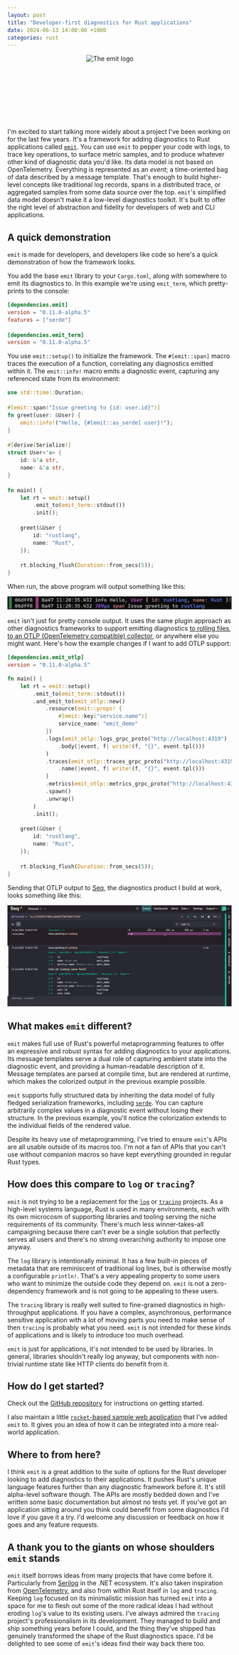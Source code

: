 ```yaml
---
layout: post
title: "Developer-first diagnostics for Rust applications"
date: 2024-06-13 14:00:00 +1000
categories: rust
---
```


<img src="https://raw.githubusercontent.com/emit-rs/emit/v0.11.0-alpha.5/asset/logo-with-text.svg" alt="The emit logo" width="150" height="150" style="display: block; margin: 0 auto" />

I'm excited to start talking more widely about a project I've been working on for the last few years. It's a framework for adding diagnostics to Rust applications called [`emit`](https://github.com/emit-rs/emit). You can use `emit` to pepper your code with logs, to trace key operations, to surface metric samples, and to produce whatever other kind of diagnostic data you'd like. Its data model is not based on OpenTelemetry. Everything is represented as an _event_; a time-oriented bag of data described by a message template. That's enough to build higher-level concepts like traditional log records, spans in a distributed trace, or aggregated samples from some data source over the top. `emit`'s simplified data model doesn't make it a low-level diagnostics toolkit. It's built to offer the right level of abstraction and fidelity for developers of web and CLI applications.

## A quick demonstration

`emit` is made for developers, and developers like code so here's a quick demonstration of how the framework looks.

You add the base `emit` library to your `Cargo.toml`, along with somewhere to emit its diagnostics to. In this example we're using `emit_term`, which pretty-prints to the console:

```toml
[dependencies.emit]
version = "0.11.0-alpha.5"
features = ["serde"]

[dependencies.emit_term]
version = "0.11.0-alpha.5"
```

You use `emit::setup()` to initialize the framework. The `#[emit::span]` macro traces the execution of a function, correlating any diagnostics emitted within it. The `emit::info!` macro emits a diagnostic event, capturing any referenced state from its environment:

```rust
use std::time::Duration;

#[emit::span("Issue greeting to {id: user.id}")]
fn greet(user: &User) {
    emit::info!("Hello, {#[emit::as_serde] user}!");
}

#[derive(Serialize)]
struct User<'a> {
    id: &'a str,
    name: &'a str,
}

fn main() {
    let rt = emit::setup()
        .emit_to(emit_term::stdout())
        .init();

    greet(&User {
        id: "rustlang",
        name: "Rust",
    });

    rt.blocking_flush(Duration::from_secs(5));
}
```

When run, the above program will output something like this:

![The output of the previous program: "Hello, user id 'rustlang', name 'Rust'. 389 microsecond span: issue greeting to 'rustlang'."](https://raw.githubusercontent.com/KodrAus/KodrAus.github.io/master/assets/2024-06-13-introducing-emit-console-output.png)

`emit` isn't just for pretty console output. It uses the same plugin approach as other diagnostics frameworks to support emitting diagnostics [to rolling files](https://docs.rs/emit_file/0.11.0-alpha.5/emit_file/index.html), [to an OTLP (OpenTelemetry compatible) collector](https://docs.rs/emit_otlp/0.11.0-alpha.5/emit_otlp/index.html), or anywhere else you might want. Here's how the example changes if I want to add OTLP support:

```toml
[dependencies.emit_otlp]
version = "0.11.0-alpha.5"
```

```rust
fn main() {
    let rt = emit::setup()
        .emit_to(emit_term::stdout())
        .and_emit_to(emit_otlp::new()
            .resource(emit::props! {
                #[emit::key("service.name")]
                service_name: "emit_demo"
            })
            .logs(emit_otlp::logs_grpc_proto("http://localhost:4319")
                .body(|event, f| write!(f, "{}", event.tpl()))
            )
            .traces(emit_otlp::traces_grpc_proto("http://localhost:4319")
                .name(|event, f| write!(f, "{}", event.tpl()))
            )
            .metrics(emit_otlp::metrics_grpc_proto("http://localhost:4319"))
            .spawn()
            .unwrap()
        )
        .init();

    greet(&User {
        id: "rustlang",
        name: "Rust",
    });

    rt.blocking_flush(Duration::from_secs(5));
}
```

Sending that OTLP output to [Seq](https://datalust.co/seq), the diagnostics product I build at work, looks something like this:

![The output of the previous program in Seq, showing a trace with an event in it."](https://raw.githubusercontent.com/KodrAus/KodrAus.github.io/master/assets/2024-06-13-introducing-emit-seq-output.png)

## What makes `emit` different?

`emit` makes full use of Rust's powerful metaprogramming features to offer an expressive and robust syntax for adding diagnostics to your applications. Its message templates serve a dual role of capturing ambient state into the diagnostic event, and providing a human-readable description of it. Message templates are parsed at compile time, but are rendered at runtime, which makes the colorized output in the previous example possible.

`emit` supports fully structured data by inheriting the data model of fully fledged serialization frameworks, including [`serde`](https://serde.rs). You can capture arbitrarily complex values in a diagnostic event without losing their structure. In the previous example, you'll notice the colorization extends to the individual fields of the rendered value. 

Despite its heavy use of metaprogramming, I've tried to ensure `emit`'s APIs are all usable outside of its macros too. I'm not a fan of APIs that you can't use without companion macros so have kept everything grounded in regular Rust types.

## How does this compare to `log` or `tracing`?

`emit` is not trying to be a replacement for the [`log`](https://docs.rs/log/latest/log/) or [`tracing`](https://docs.rs/tracing/latest/tracing/) projects. As a high-level systems language, Rust is used in many environments, each with its own microcosm of supporting libraries and tooling serving the niche requirements of its community. There's much less winner-takes-all campaigning because there can't ever be a single solution that perfectly serves all users and there's no strong overarching authority to impose one anyway.

The `log` library is intentionally minimal. It has a few built-in pieces of metadata that are reminiscent of traditional log lines, but is otherwise mostly a configurable `println!`. That's a very appealing property to some users who want to minimize the outside code they depend on. `emit` is not a zero-dependency framework and is not going to be appealing to these users.

The `tracing` library is really well suited to fine-grained diagnostics in high-throughput applications. If you have a complex, asynchronous, performance sensitive application with a lot of moving parts you need to make sense of then `tracing` is probably what you need. `emit` is not intended for these kinds of applications and is likely to introduce too much overhead.

`emit` is just for applications, it's not intended to be used by libraries. In general, libraries shouldn't really log anyway, but components with non-trivial runtime state like HTTP clients do benefit from it.

## How do I get started?

Check out the [GitHub repository](https://github.com/emit-rs/emit) for instructions on getting started.

I also maintain a little [`rocket`-based sample web application](https://github.com/KodrAus/rust-web-app/) that I've added `emit` to. It gives you an idea of how it can be integrated into a more real-world application.

## Where to from here?

I think `emit` is a great addition to the suite of options for the Rust developer looking to add diagnostics to their applications. It pushes Rust's unique language features further than any diagnostic framework before it. It's still alpha-level software though. The APIs are mostly bedded down and I've written some basic documentation but almost no tests yet. If you've got an application sitting around you think could benefit from some diagnostics I'd love if you gave it a try. I'd welcome any discussion or feedback on how it goes and any feature requests.

## A thank you to the giants on whose shoulders `emit` stands

`emit` itself borrows ideas from many projects that have come before it. Particularly from [Serilog](https://serilog.net/) in the .NET ecosystem. It's also taken inspiration from [OpenTelemetry](https://opentelemetry.io/), and also from within Rust itself in `log` and `tracing`. Keeping `log` focused on its minimalistic mission has turned `emit` into a space for me to flesh out some of the more radical ideas I had without eroding `log`'s value to its existing users. I've always admired the `tracing` project's professionalism in its development. They managed to build and ship something years before I could, and the thing they've shipped has genuinely transformed the shape of the Rust diagnostics space. I'd be delighted to see some of `emit`'s ideas find their way back there too.

